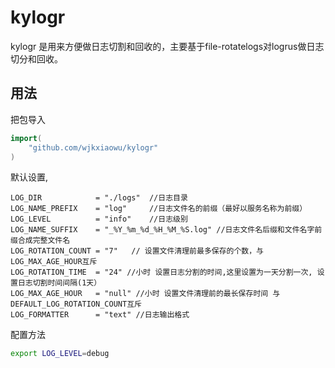 # kylogr

kylogr 是用来方便做日志切割和回收的，主要基于file-rotatelogs对logrus做日志切分和回收。

## 用法

把包导入

```go
import(
    "github.com/wjkxiaowu/kylogr"
)
```



默认设置,

```golang
LOG_DIR            = "./logs"  //日志目录
LOG_NAME_PREFIX    = "log"     //日志文件名的前缀（最好以服务名称为前缀）
LOG_LEVEL          = "info"    //日志级别
LOG_NAME_SUFFIX    = "_%Y_%m_%d_%H_%M_%S.log" //日志文件名后缀和文件名字前缀合成完整文件名
LOG_ROTATION_COUNT = "7"   // 设置文件清理前最多保存的个数，与LOG_MAX_AGE_HOUR互斥
LOG_ROTATION_TIME  = "24" //小时 设置日志分割的时间,这里设置为一天分割一次, 设置日志切割时间间隔(1天）
LOG_MAX_AGE_HOUR   = "null" //小时 设置文件清理前的最长保存时间 与DEFAULT_LOG_ROTATION_COUNT互斥
LOG_FORMATTER      = "text" //日志输出格式
```

配置方法

```bash
export LOG_LEVEL=debug
```